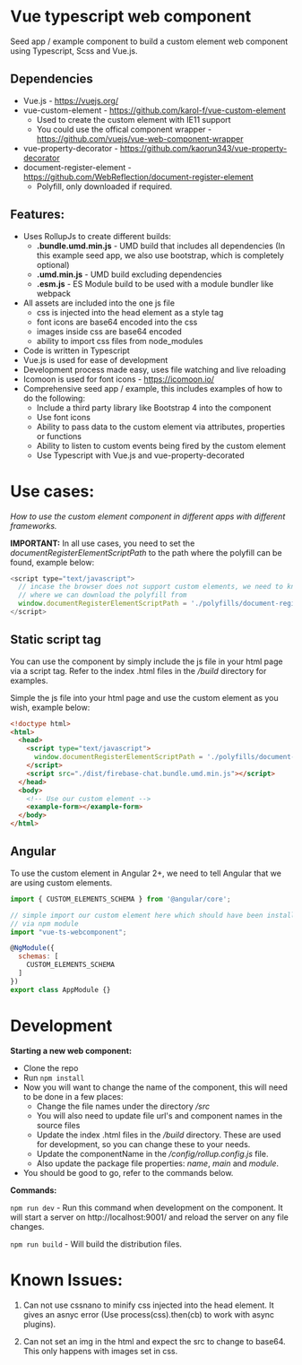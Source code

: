 
# Vue typescript web component

Seed app / example component to build a custom element web component using Typescript, Scss and Vue.js.

## Dependencies

* Vue.js - https://vuejs.org/
* vue-custom-element - https://github.com/karol-f/vue-custom-element
  * Used to create the custom element with IE11 support
  * You could use the offical component wrapper - https://github.com/vuejs/vue-web-component-wrapper
* vue-property-decorator - https://github.com/kaorun343/vue-property-decorator
* document-register-element - https://github.com/WebReflection/document-register-element
  * Polyfill, only downloaded if required.

## Features:

* Uses RollupJs to create different builds:
  * __.bundle.umd.min.js__ - UMD build that includes all dependencies (In this example seed app, we also use bootstrap, which is completely optional)
  * __.umd.min.js__ - UMD build excluding dependencies
  * __.esm.js__ - ES Module build to be used with a module bundler like webpack
* All assets are included into the one js file
  * css is injected into the head element as a style tag
  * font icons are base64 encoded into the css
  * images inside css are base64 encoded
  * ability to import css files from node_modules
* Code is written in Typescript
* Vue.js is used for ease of development
* Development process made easy, uses file watching and live reloading
* Icomoon is used for font icons - https://icomoon.io/
* Comprehensive seed app / example, this includes examples of how to do the following:
  * Include a third party library like Bootstrap 4 into the component
  * Use font icons
  * Ability to pass data to the custom element via attributes, properties or functions
  * Ability to listen to custom events being fired by the custom element
  * Use Typescript with Vue.js and vue-property-decorated

# Use cases:

_How to use the custom element component in different apps with different frameworks._

__IMPORTANT:__ In all use cases, you need to set the _documentRegisterElementScriptPath_ to the path where the polyfill can be found, example below:

```javascript
<script type="text/javascript">
  // incase the browser does not support custom elements, we need to know
  // where we can download the polyfill from
  window.documentRegisterElementScriptPath = './polyfills/document-register-element.js';
</script>
```

## Static script tag

You can use the component by simply include the js file in your html page via a script tag. Refer to the index .html files in the _/build_ directory for examples.

Simple the js file into your html page and use the custom element as you wish, example below:

```html
<!doctype html>
<html>
  <head>
    <script type="text/javascript">
      window.documentRegisterElementScriptPath = './polyfills/document-register-element.js';
    </script>
    <script src="./dist/firebase-chat.bundle.umd.min.js"></script>
  </head>
  <body>
    <!-- Use our custom element -->
    <example-form></example-form>
  </body>
</html>
```

## Angular

To use the custom element in Angular 2+, we need to tell Angular that we are using custom elements.

```javascript
import { CUSTOM_ELEMENTS_SCHEMA } from '@angular/core';

// simple import our custom element here which should have been installed
// via npm module
import "vue-ts-webcomponent";

@NgModule({
  schemas: [
    CUSTOM_ELEMENTS_SCHEMA
  ]
})
export class AppModule {}
```

# Development

__Starting a new web component:__

* Clone the repo
* Run ``npm install``
* Now you will want to change the name of the component, this will need to be done in a few places:
  * Change the file names under the directory _/src_
  * You will also need to update file url's and component names in the source files
  * Update the index .html files in the _/build_ directory. These are used for development, so you can change these to your needs.
  * Update the componentName in the _/config/rollup.config.js_ file.
  * Also update the package file properties: _name_, _main_ and _module_.
* You should be good to go, refer to the commands below.

__Commands:__

``npm run dev`` - Run this command when development on the component. It will start a server on http://localhost:9001/ and reload the server on any file changes.

``npm run build`` - Will build the distribution files.

# Known Issues:

1. Can not use cssnano to minify css injected into the head element. It gives
an asnyc error (Use process(css).then(cb) to work with async plugins).

2. Can not set an img in the html and expect the src to change to base64. This
only happens with images set in css.


